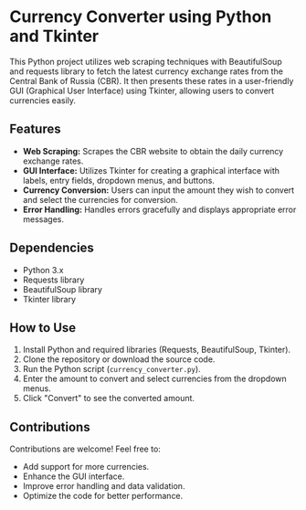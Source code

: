 # Currency Converter using Python and Tkinter

This Python project utilizes web scraping techniques with BeautifulSoup and requests library to fetch the latest currency exchange rates from the Central Bank of Russia (CBR). It then presents these rates in a user-friendly GUI (Graphical User Interface) using Tkinter, allowing users to convert currencies easily.

## Features
- **Web Scraping:** Scrapes the CBR website to obtain the daily currency exchange rates.
- **GUI Interface:** Utilizes Tkinter for creating a graphical interface with labels, entry fields, dropdown menus, and buttons.
- **Currency Conversion:** Users can input the amount they wish to convert and select the currencies for conversion.
- **Error Handling:** Handles errors gracefully and displays appropriate error messages.

## Dependencies
- Python 3.x
- Requests library
- BeautifulSoup library
- Tkinter library

## How to Use
1. Install Python and required libraries (Requests, BeautifulSoup, Tkinter).
2. Clone the repository or download the source code.
3. Run the Python script (`currency_converter.py`).
4. Enter the amount to convert and select currencies from the dropdown menus.
5. Click "Convert" to see the converted amount.

## Contributions
Contributions are welcome! Feel free to:
- Add support for more currencies.
- Enhance the GUI interface.
- Improve error handling and data validation.
- Optimize the code for better performance.
